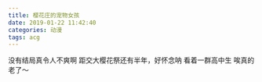 ```yaml
---
title: 樱花庄的宠物女孩
date: 2019-01-22 11:42:40
categories: 动漫
tags: acg
---
```


没有结局真令人不爽啊
距交大樱花祭还有半年，好怀念呐
看着一群高中生 唉真的老了～